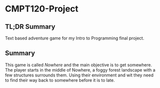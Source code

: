 # CMPT120-Project

## TL;DR Summary
Text based adventure game for my Intro to Programming final project.

## Summary
This game is called <i>Nowhere</i> and the main objective is to get somewhere.<br>
The player starts in the middle of Nowhere, a foggy forest landscape with a few structures surrounds them. Using
their environment and wit they need to find their way back to somewhere before it is to late.